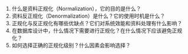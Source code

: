 

1. 什么是资料正规化（Normalization），它的目的是什么？
2. 资料反正规化（Denormalization）是什么？它的使用时机是什么？
3. 正规化与反正规化有哪些优缺点？它们对系统效能和资料处理有什么影响？
4. 在数据库设计中，什么情况下需要进行正规化？在什么情况下应该避免正规化？
5. 如何选择正确的正规化级别？什么因素会影响选择？